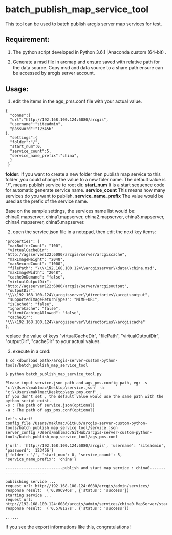 # batch_publish_map_service_tool

This tool can be used to batch publish arcgis server map services for test.

## Requirement:

1. The python script developed in Python 3.6.1 |Anaconda custom (64-bit) .

2. Generate a msd file in arcmap and ensure saved with relative path for the data source. Copy msd and data source to a share path ensure can be accessed by arcgis server account.

## Usage:

1. edit the items in the ags_pms.conf file with your actual value.  

  ````
  {
    "conns":{
    "url":"http://192.168.100.124:6080/arcgis",
    "username":"siteadmin",
    "password":"123456"
  },
    "settings":{
    "folder":"/",
    "start_num":0,
    "service_count":5,
    "service_name_prefix":"china",
    }
   }
  ````

**folder:** If you want to create a new folder then publish map service to this folder ,you could change the value to a new foler name. The default value is "/", means publish service to root dir.
**start_num** It is a start sequence code for automatic generate service name.
**service_count** This means how many services do you want to publish.
**service_name_prefix** The value would be used as the prefix of the service name.

Base on the sample settings, the services name list would be: china0.mapserver, china1.mapserver, china2.mapserver, china3.mapserver, china4.mapserver, china5.mapserver.

2. open the service.json file in a notepad, then edit the next key items:
  ````
  "properties": {
   "maxBufferCount": "100",
   "virtualCacheDir": "http://agsserver122:6080/arcgis/server/arcgiscache",
   "maxImageHeight": "2048",
   "maxRecordCount": "1000",
   "filePath": "\\\\192.168.100.124\\arcgisserver\\data\\china.msd",
   "maxImageWidth": "2048",
   "cacheOnDemand": "false",
   "virtualOutputDir": "http://agsserver122:6080/arcgis/server/arcgisoutput",
   "outputDir": "\\\\192.168.100.124\\arcgisserver\\directories\\arcgisoutput",
   "supportedImageReturnTypes": "MIME+URL",
   "isCached": "false",
   "ignoreCache": "false",
   "clientCachingAllowed": "false",
   "cacheDir": "\\\\192.168.100.124\\arcgisserver\\directories\\arcgiscache"
 },
  ````
 replace the value of keys "virtualCacheDir", "filePath", "virtualOutputDir", "outputDir", "cacheDir" to your actual values.


3. execute in a cmd:

  ````
  $ cd <download path>/arcgis-server-custom-python-tools/batch_publish_map_service_tool

  $ python batch_publish_map_service_tool.py

  Please input service.json path and ags_pms.config path, eg: -s 'c:\\Users\maklmac\Desktop\service.json' -a 'c:\\Users\maklmac\Desktop\ags_pms.conf' .
  If you don't set , the default value would use the same path with the python script exist.
  -s : The path of service.json(optional)
  -a : The path of ags_pms.conf(optional)

  let's start!
  config_file /Users/maklmac/GitHub/arcgis-server-custom-python-tools/batch_publish_map_service_tool/service.json
  server_config /Users/maklmac/GitHub/arcgis-server-custom-python-tools/batch_publish_map_service_tool/ags_pms.conf

  {'url': 'http://192.168.100.124:6080/arcgis', 'username': 'siteadmin', 'password': '123456'}
  {'folder': '/', 'start_num': 0, 'service_count': 5, 'service_name_prefix': 'china'}

  -------------------------publish and start map service : china0-------------------------

  publishing service ...
  request url: http://192.168.100.124:6080/arcgis/admin/services/
  response result:  ('0.896946s', {'status': 'success'})
  starting service ...
  request url: http://192.168.100.124:6080/arcgis/admin/services/china0.MapServer/start
  response result:  ('0.578127s', {'status': 'success'})

  ......
  ````

If you see the export informations like this, congratulations!















